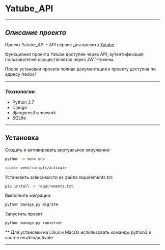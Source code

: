 # **Yatube_API**
___ 

## *Описание проекта*

Проект Yatube_API - API сервис для проекта [Yatube](https://github.com/Sergio7523/hw05_final)

Функционал проекта Yatube доступен через API, аутентификация пользователей осуществляется через JWT-токены.

После установки проекта полная документация к проекту доступна по адресу /redoc/
___

### *Технологии*
- Python 3.7
- Django
- djangorestframework
- SQLite
___


## Установка

Cоздать и активировать виртуальное окружение:
```sh
python -m venv env

source venv/scripts/activate
```

Установить зависимости из файла requirements.txt:
```sh
pip install -r requirements.txt
```
Выполнить миграции:
```sh
python manage.py migrate
```
Запустить проект:
```sh
python manage.py runserver
```
** Для установки на Linux и MacOs использовать команды python3 и source env/bin/activate
___
